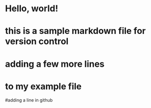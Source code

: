 # Hello, world!
# this is a sample markdown file for version control

# adding a few more lines
# to my example file

#adding a line in github

